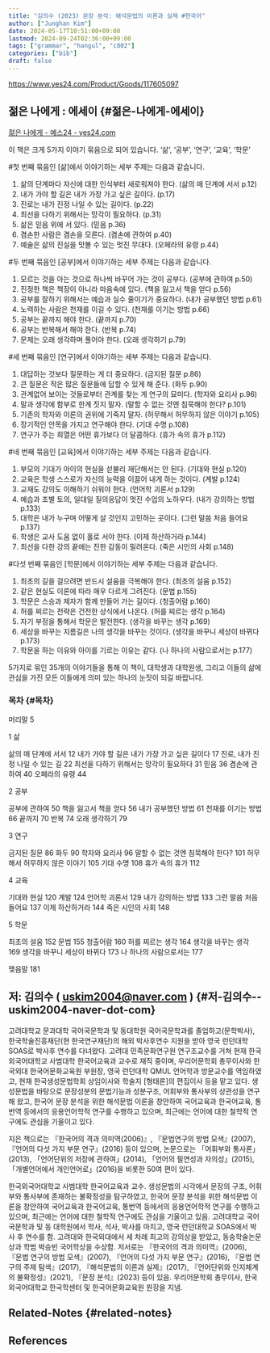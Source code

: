 ```yaml
---
title: "김의수 (2023) 문장 분석: 해석문법의 이론과 실제 #한국어"
author: ["Junghan Kim"]
date: 2024-05-17T10:51:00+09:00
lastmod: 2024-09-24T02:36:00+09:00
tags: ["grammar", "hangul", "c802"]
categories: ["bib"]
draft: false
---
```


<https://www.yes24.com/Product/Goods/117605097>


## 젊은 나에게 : 에세이 {#젊은-나에게-에세이}

[젊은 나에게 - 예스24 - yes24.com](https://www.yes24.com/Product/Goods/124609796)

이 책은 크게 5가지 이야기 묶음으로 되어 있습니다. ‘삶’, ‘공부’, ‘연구’, ‘교육’, ‘학문’

\#첫 번째 묶음인 [삶]에서 이야기하는 세부 주제는 다음과 같습니다.

1.  삶의 단계마다 자신에 대한 인식부터 새로워져야 한다. (삶의 매 단계에 서서 p.12)
2.  내가 가야 할 길은 내가 가장 가고 싶은 길이다. (p.17)
3.  진로는 내가 진정 나일 수 있는 길이다. (p.22)
4.  최선을 다하기 위해서는 망각이 필요하다. (p.31)
5.  삶은 믿음 위에 서 있다. (믿음 p.36)
6.  겸손한 사람은 겸손을 모른다. (겸손에 관하여 p.40)
7.  예술은 삶의 진실을 맛볼 수 있는 멋진 무대다. (오페라의 유령 p.44)

\#두 번째 묶음인 [공부]에서 이야기하는 세부 주제는 다음과 같습니다.

1.  모르는 것을 아는 것으로 하나씩 바꾸어 가는 것이 공부다. (공부에 관하여 p.50)
2.  진정한 책은 책장이 아니라 마음속에 있다. (책을 잃고서 책을 얻다 p.56)
3.  공부를 잘하기 위해서는 예습과 실수 줄이기가 중요하다. (내가 공부했던 방법 p.61)
4.  노력하는 사람은 천재를 이길 수 있다. (천재를 이기는 방법 p.66)
5.  공부는 끝까지 해야 한다. (끝까지 p.70)
6.  공부는 반복해서 해야 한다. (반복 p.74)
7.  문제는 오래 생각하며 풀어야 한다. (오래 생각하기 p.79)

\#세 번째 묶음인 [연구]에서 이야기하는 세부 주제는 다음과 같습니다.

1.  대답하는 것보다 질문하는 게 더 중요하다. (금지된 질문 p.86)
2.  큰 질문은 작은 많은 질문들에 답할 수 있게 해 준다. (화두 p.90)
3.  관계없어 보이는 것들로부터 관계를 찾는 게 연구의 묘미다. (학자와 요리사 p.96)
4.  말과 생각에 함부로 한계 짓지 말자. (말할 수 없는 것엔 침묵해야 한다? p.101)
5.  기존의 학자와 이론의 권위에 기죽지 말자. (허무해서 허무하지 않은 이야기 p.105)
6.  장기적인 안목을 가지고 연구해야 한다. (기대 수명 p.108)
7.  연구가 주는 희열은 어떤 휴가보다 더 달콤하다. (휴가 속의 휴가 p.112)

\#네 번째 묶음인 [교육]에서 이야기하는 세부 주제는 다음과 같습니다.

1.  부모의 기대가 아이의 현실을 섣불리 재단해서는 안 된다. (기대와 현실 p.120)
2.  교육은 학생 스스로가 자신의 능력을 이끌어 내게 하는 것이다. (계발 p.124)
3.  교재도 강의도 이해하기 쉬워야 한다. (언어학 괴론서 p.129)
4.  예습과 조별 토의, 일대일 질의응답이 멋진 수업의 노하우다. (내가 강의하는 방법 p.133)
5.  대학은 내가 누구며 어떻게 살 것인지 고민하는 곳이다. (그런 말씀 처음 들어요 p.137)
6.  학생은 교사 도움 없이 홀로 서야 한다. (이제 하산하거라 p.144)
7.  최선을 다한 강의 끝에는 진한 감동이 밀려온다. (죽은 시인의 사회 p.148)

\#다섯 번째 묶음인 [학문]에서 이야기하는 세부 주제는 다음과 같습니다.

1.  최초의 길을 걸으려면 반드시 설움을 극복해야 한다. (최초의 설움 p.152)
2.  같은 현실도 이론에 따라 매우 다르게 그려진다. (문법 p.155)
3.  학문은 스승과 제자가 함께 만들어 가는 길이다. (청출어람 p.160)
4.  허를 찌르는 전략은 건전한 상식에서 나온다. (허를 찌르는 생각 p.164)
5.  자기 부정을 통해서 학문은 발전한다. (생각을 바꾸는 생각 p.169)
6.  세상을 바꾸는 지름길은 나의 생각을 바꾸는 것이다. (생각을 바꾸니 세상이 바뀌다 p.173)
7.  학문을 하는 이유와 아이를 기르는 이유는 같다. (나 하나의 사람으로서는 p.177)

5가지로 묶인 35개의 이야기들을 통해 이 책이, 대학생과 대학원생, 그리고 이들의 삶에 관심을 가진 모든 이들에게 의미 있는 하나의 눈짓이 되길 바랍니다.


### 목차 {#목차}

머리말 5

1 삶

삶의 매 단계에 서서 12 내가 가야 할 길은 내가 가장 가고 싶은 길이다 17 진로, 내가 진정 나일 수 있는 길 22 최선을 다하기 위해서는 망각이 필요하다 31 믿음 36 겸손에 관하여 40 오페라의 유령 44

2 공부

공부에 관하여 50 책을 잃고서 책을 얻다 56 내가 공부했던 방법 61 천재를 이기는 방법 66 끝까지 70 반복 74 오래 생각하기 79

3 연구

금지된 질문 86 화두 90 학자와 요리사 96 말할 수 없는 것엔 침묵해야 한다? 101 허무해서 허무하지 않은 이야기 105 기대 수명 108 휴가 속의 휴가 112

4 교육

기대와 현실 120 계발 124 언어학 괴론서 129 내가 강의하는 방법 133 그런 말씀 처음 들어요 137 이제 하산하거라 144 죽은 시인의 사회 148

5 학문

최초의 설움 152 문법 155 청출어람 160 허를 찌르는 생각 164 생각을 바꾸는 생각 169 생각을 바꾸니 세상이 바뀌다 173 나 하나의 사람으로서는 177

맺음말 181


## 저: 김의수 ( uskim2004@naver.com ) {#저-김의수--uskim2004-naver-dot-com}

고려대학교 문과대학 국어국문학과 및 동대학원 국어국문학과를 졸업하고(문학박사), 한국학술진흥재단(현 한국연구재단)의 해외 박사후연수 지원을 받아 영국 런던대학 SOAS로 박사후 연수를 다녀왔다. 고려대 민족문화연구원 연구조교수를 거쳐 현재 한국외국어대학교 사범대학 한국어교육과 교수로 재직 중이며, 우리어문학회 총무이사와 한국외대 한국어문화교육원 부원장, 영국 런던대학 QMUL 언어학과 방문교수를 역임하였고, 현재 한국생성문법학회 상임이사와 학술지 [형태론]의 편집이사 등을 맡고 있다. 생성문법을 바탕으로 문장성분의 문법기능과 성분구조, 어휘부와 통사부의 상관성을 연구해 왔고, 한국어 문장 분석을 위한 해석문법 이론을 창안하여 국어교육과 한국어교육, 통번역 등에서의 응용언어학적 연구를 수행하고 있으며, 최근에는 언어에 대한 철학적 연구에도 관심을 기울이고 있다.

지은 책으로는 『한국어의 격과 의미역(2006)』, 『문법연구의 방법 모색』(2007), 『언어의 다섯 가지 부문 연구』(2016) 등이 있으며, 논문으로는 「어휘부와 통사론」 (2013), 「언어단위의 저장에 관하여」(2014), 「언어의 필연성과 자의성」(2015), 「개별언어에서 개인언어로」(2016)을 비롯한 50여 편이 있다.

한국외국어대학교 사범대학 한국어교육과 교수. 생성문법의 시각에서 문장의 구조, 어휘부와 통사부에 존재하는 불확정성을 탐구하였고, 한국어 문장 분석을 위한 해석문법 이론을 창안하여 국어교육과 한국어교육, 통번역 등에서의 응용언어학적 연구를 수행하고 있으며, 최근에는 언어에 대한 철학적 연구에도 관심을 기울이고 있음. 고려대학교 국어국문학과 및 동 대학원에서 학사, 석사, 박사를 마치고, 영국 런던대학교 SOAS에서 박사 후 연수를 함. 고려대와 한국외대에서 세 차례 최고의 강의상을 받았고, 동숭학술논문상과 학범 박승빈 국어학상을 수상함. 저서로는 『한국어의 격과 의미역』(2006), 『문법 연구의 방법 모색』(2007), 『언어의 다섯 가지 부문 연구』(2016), 『문법 연구의 주제 탐색』(2017), 『해석문법의 이론과 실제』(2017), 『언어단위와 인지체계의 불확정성』(2021), 『문장 분석』(2023) 등이 있음. 우리어문학회 총무이사, 한국외국어대학교 한국학센터 및 한국어문화교육원 원장을 지냄.


## Related-Notes {#related-notes}

## References

<style>.csl-entry{text-indent: -1.5em; margin-left: 1.5em;}</style><div class="csl-bib-body">
</div>

